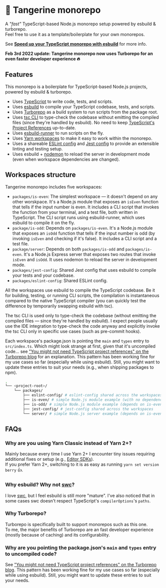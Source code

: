 # 🍊 Tangerine monorepo

A _"fast"_ TypeScript-based Node.js monorepo setup powered by esbuild & turborepo.  
Feel free to use it as a template/boilerplate for your own monorepos.

See [**Speed up your TypeScript monorepo with esbuild**](https://mmazzarolo.com/blog/2021-11-06-speed-up-your-typescript-monorepo-with-esbuild/) for more info.

**Feb 3rd 2022 update: Tangerine monorepo now uses Turborepo for an even faster developer experience 🔥**

## Features

This monorepo is a boilerplate for TypeScript-based Node.js projects, powered by esbuild & turborepo.

- Uses [TypeScript](https://www.typescriptlang.org/) to write code, tests, and scripts.
- Uses [esbuild](https://esbuild.github.io/) to compile your TypeScript codebase, tests, and scripts.
- Uses [Turborepo](https://turborepo.org/) as a build system to run scripts from the package root.
- Uses [tsc CLI](https://www.typescriptlang.org/docs/handbook/compiler-options.html) to type-check the codebase without emitting the compiled files (since they're handled by esbuild). No need to keep [TypeScript's Project References](https://www.typescriptlang.org/docs/handbook/project-references.html) up-to-date.
- Uses [esbuild-runner](https://github.com/folke/esbuild-runner) to run scripts on the fly.
- Uses [Yarn workspaces](https://yarnpkg.com/features/workspaces) to make it easy to work within the monorepo.
- Uses a shareable [ESLint config](./packages/eslint-config) and [Jest config](./packages/jest-config) to provide an extensible linting and testing setup.
- Uses esbuild + [nodemon](https://github.com/remy/nodemon) to reload the server in development mode (even when workspace dependencies are changed).

## Workspaces structure

Tangerine monorepo includes five workspaces:

- `packages/is-even`: The simplest workspace — it doesn't depend on any other worskpace. It's a Node.js module that exposes an `isEven` function that tells if the input number is even. It includes a CLI script that invokes the function from your terminal, and a test file, both written in TypeScript. The CLI script runs using esbuild-runner, which uses esbuild to compile it on the fly.
- `package/is-odd`: Depends on `packages/is-even`. It's a Node.js module that exposes an `isOdd` function that tells if the input number is odd (by invoking `isEven` and checking if it's false). It includes a CLI script and a test file.
- `package/server`: Depends on both `packages/is-odd` and `packages/is-even`. It's a Node.js Express server that exposes two routes that invoke `isEven` and `isOdd`. It uses nodemon to reload the server in development mode.
- `packages/jest-config`: Shared Jest config that uses esbuild to compile your tests and your codebase.
- `packages/eslint-config`: Shared ESLint config.

All the workspaces use esbuild to compile the TypeScript codebase. Be it for building, testing, or running CLI scripts, the compilation is instantaneous compared to the native TypeScript compiler (you can quickly test the difference by temporarily swapping esbuild with tsc).

The tsc CLI is used only to type-check the codebase (without emitting the compiled files — since they're handled by esbuild). I expect people usually use the IDE integration to type-check the code anyway and explicitly invoke the tsc CLI only in specific use cases (such as pre-commit hooks).

Each workspace's package.json is pointing the `main` and `types` entry to `src/index.ts`. Which might look strange at first, given that it's uncompiled code... see ["You might not need TypeScript project references" on the Turborepo blog](https://turborepo.com/posts/you-might-not-need-typescript-project-references) for an explanation. This pattern has been working fine for my use cases so far (especially while using esbuild). Still, you might want to update these entries to suit your needs (e.g., when shipping packages to npm).

```bash
.
└── <project-root>/
    └── packages/
        ├── eslint-config/ # eslint-config shared across the workspaces
        ├── is-even/ # simple Node.js module example (with no dependencies)
        ├── is-odd/ # simple Node.js module example (depends on is-even)
        ├── jest-config/ # jest-config shared across the workspaces
        └── server/ # simple Node.js server example (depends on is-even and is-odd)
```

## FAQs

### Why are you using Yarn Classic instead of Yarn 2+?

Mainly because every time I use Yarn 2+ I encounter tiny issues requiring additional fixes or setup (e.g., [Editor SDKs](https://yarnpkg.com/getting-started/editor-sdks)).  
If you prefer Yarn 2+, switching to it is as easy as running `yarn set version berry` 👍.

### Why esbuild? Why not [swc](https://github.com/swc-project/swc)?

I love [swc](https://github.com/swc-project/swc), but I feel esbuild is still more "mature". I've also noticed that in some cases swc doesn't respect TypeScript's `compilerOptions`'s `paths`.

### Why Turborepo?

Turborepo is specifically built to support monorepos such as this one.  
To me, the major benefits of Turborepo are an fast developer experience (mostly because of caching) and its configurability.

### Why are you pointing the package.json's `main` and `types` entry to uncompiled code?

See ["You might not need TypeScript project references" on the Turborepo blog](https://turborepo.com/posts/you-might-not-need-typescript-project-references). This pattern has been working fine for my use cases so far (especially while using esbuild). Still, you might want to update these entries to suit your needs.



